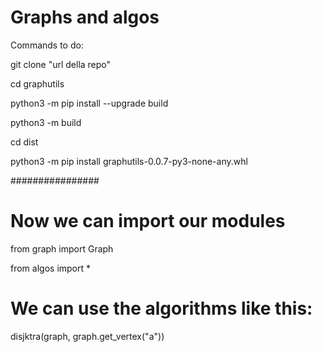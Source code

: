 # Graphs and algos
Commands to do:

git clone "url della repo"

cd graphutils

python3 -m pip install --upgrade build

python3 -m build

cd dist

python3 -m pip install graphutils-0.0.7-py3-none-any.whl 

################
# Now we can import our modules

from graph import Graph

from algos import *

# We can use the algorithms like this:
disjktra(graph, graph.get_vertex("a"))

